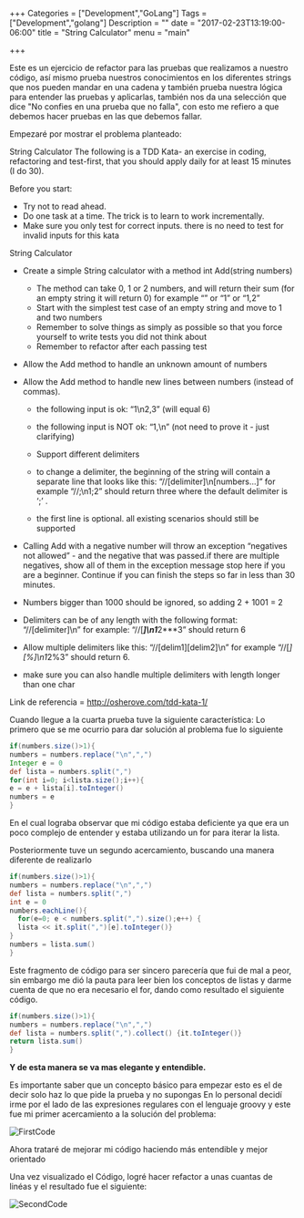 +++
Categories = ["Development","GoLang"]
Tags = ["Development","golang"]
Description = ""
date = "2017-02-23T13:19:00-06:00"
title = "String Calculator"
menu = "main"

+++

Este es un ejercicio de refactor para las pruebas que realizamos a nuestro código, así mismo prueba nuestros conocimientos en los diferentes strings que nos pueden mandar en una cadena y también prueba nuestra lógica para entender las pruebas y aplicarlas, también nos da una selección que dice "No confies en una prueba que no falla", con esto me refiero a que debemos hacer pruebas en las que debemos fallar.

Empezaré por mostrar el problema planteado:

String Calculator
The following is a TDD Kata- an exercise in coding, refactoring and test-first, that you should apply daily for at least 15 minutes (I do 30).

Before you start:

- Try not to read ahead.
- Do one task at a time. The trick is to learn to work incrementally.
- Make sure you only test for correct inputs. there is no need to test for invalid inputs for this kata

String Calculator

- Create a simple String calculator with a method int Add(string numbers)
    - The method can take 0, 1 or 2 numbers, and will return their sum (for an empty string it will return 0) for example “” or “1” or “1,2”
    - Start with the simplest test case of an empty string and move to 1 and two numbers
    - Remember to solve things as simply as possible so that you force yourself to write tests you did not think about
    - Remember to refactor after each passing test
- Allow the Add method to handle an unknown amount of numbers
- Allow the Add method to handle new lines between numbers (instead of commas).
    - the following input is ok:  “1\n2,3”  (will equal 6)
    - the following input is NOT ok:  “1,\n” (not need to prove it - just clarifying)

    - Support different delimiters
    - to change a delimiter, the beginning of the string will contain a separate line that looks like this:   “//[delimiter]\n[numbers…]” for example “//;\n1;2” should return three where the default delimiter is ‘;’ .
    - the first line is optional. all existing scenarios should still be supported
- Calling Add with a negative number will throw an exception “negatives not allowed” - and the negative that was passed.if there are multiple negatives, show all of them in the exception message
stop here if you are a beginner. Continue if you can finish the steps so far in less than 30 minutes.

- Numbers bigger than 1000 should be ignored, so adding 2 + 1001  = 2
- Delimiters can be of any length with the following format:  “//[delimiter]\n” for example: “//[***]\n1***2***3” should return 6
- Allow multiple delimiters like this:  “//[delim1][delim2]\n” for example “//[*][%]\n1*2%3” should return 6.
- make sure you can also handle multiple delimiters with length longer than one char

Link de referencia = http://osherove.com/tdd-kata-1/

Cuando llegue a la cuarta prueba tuve la siguiente característica:
Lo primero que se me ocurrio para dar solución al problema fue lo siguiente

```groovy
if(numbers.size()>1){
numbers = numbers.replace("\n",",")
Integer e = 0
def lista = numbers.split(",")
for(int i=0; i<lista.size();i++){
e = e + lista[i].toInteger()
numbers = e
}
```
En el cual lograba observar que mi código estaba deficiente ya que era un poco complejo de entender y estaba utilizando un for para iterar la lista.

Posteriormente tuve un segundo acercamiento, buscando una manera diferente de realizarlo
```groovy
if(numbers.size()>1){
numbers = numbers.replace("\n",",")
def lista = numbers.split(",")
int e = 0
numbers.eachLine(){
  for(e=0; e < numbers.split(",").size();e++) {
  lista << it.split(",")[e].toInteger()}
}
numbers = lista.sum()
}
```
Este fragmento de código para ser sincero parecería que fui de mal a peor, sin embargo me dió la pauta para leer bien los conceptos de listas y darme cuenta de que no era necesario el for, dando como resultado el siguiente código.

```groovy
if(numbers.size()>1){
numbers = numbers.replace("\n",",")
def lista = numbers.split(",").collect() {it.toInteger()}
return lista.sum()
}
```

**Y de esta manera se va mas elegante y entendible.**

Es importante saber que un concepto básico para empezar esto es el de decir solo haz lo que pide la prueba y no supongas
En lo personal decidí irme por el lado de las expresiones regulares con el lenguaje groovy y este fue mi primer acercamiento a la solución del problema:

![FirstCode](/images/firstCode.png)

Ahora trataré de mejorar mi código haciendo más entendible y mejor orientado

Una vez visualizado el Código, logré hacer refactor a unas cuantas de linéas y el resultado fue el siguiente:

![SecondCode](/images/secondCode.png)
